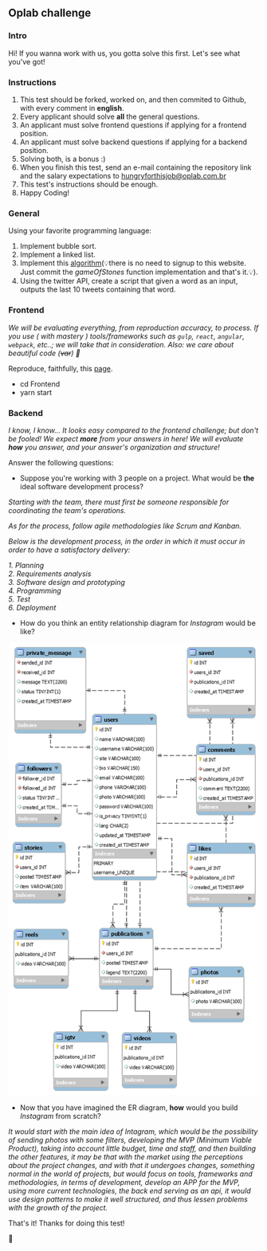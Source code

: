 ## Oplab challenge

### Intro

Hi! If you wanna work with us, you gotta solve this first. Let's see what you've got!

### Instructions

1. This test should be forked, worked on, and then commited to Github, with every comment in **english**.
2. Every applicant should solve **all** the general questions.
3. An applicant must solve frontend questions if applying for a frontend position.
4. An applicant must solve backend questions if applying for a backend position.
5. Solving both, is a bonus :)
6. When you finish this test, send an e-mail containing the repository link and the salary expectations to <hungryforthisjob@oplab.com.br>
7. This test's instructions should be enough.
8. Happy Coding!

### General
Using your favorite programming language:

1. Implement bubble sort.
3. Implement a linked list.
4. Implement this [algorithm](https://www.hackerrank.com/challenges/game-of-stones-1)(💡️there is no need to signup to this website. Just commit the _gameOfStones_ function implementation and that's it.💡️).
5. Using the twitter API, create a script that given a word as an input, outputs the last 10 tweets containing that word.

### Frontend

_We will be evaluating everything, from reproduction accuracy, to process. If you use ( with mastery ) tools/frameworks such as `gulp`, `react`, `angular`, `webpack`, etc..; we will take that in consideration. Also: we care about beautiful code (~~var~~) 👾_

Reproduce, faithfully, this [page]( http://ydirection.com/Aria/index-3.html ).

* cd Frontend
* yarn start

### Backend

_I know, I know... It looks easy compared to the frontend challenge; but don't be fooled! We expect **more** from your answers in here! We will evaluate **how** you answer, and your answer's organization and structure!_

Answer the following questions:
- Suppose you're working with 3 people on a project. What would be **the** ideal software development process?

_Starting with the team, there must first be someone responsible for coordinating the team's operations._

 _As for the process, follow agile methodologies like Scrum and Kanban._

 _Below is the development process, in the order in which it must occur in order to have a satisfactory delivery:_

 _1. Planning_<br/>
 _2. Requirements analysis_<br/>
 _3. Software design and prototyping_<br/>
 _4. Programming_<br/>
 _5. Test_<br/>
 _6. Deployment_


- How do you think an entity relationship diagram for _Instagram_ would be like?

![Schema Instagram](https://github.com/robertosoares94/oplab-challenge/blob/master/Backend/schema.png)


- Now that you have imagined the ER diagram, **how** would you build _Instagram_ from scratch?

_It would start with the main idea of ​​Intagram, which would be the possibility of sending photos with some filters, developing the MVP (Minimum Viable Product), taking into account little budget, time and staff, and then building the other features, it may be that with the market using the perceptions about the project changes, and with that it undergoes changes, something normal in the world of projects, but would focus on tools, frameworks and methodologies, in terms of development, develop an APP for the MVP, using more current technologies, the back end serving as an api, it would use design patterns to make it well structured, and thus lessen problems with the growth of the project._

That's it! Thanks for doing this test!

🚀

